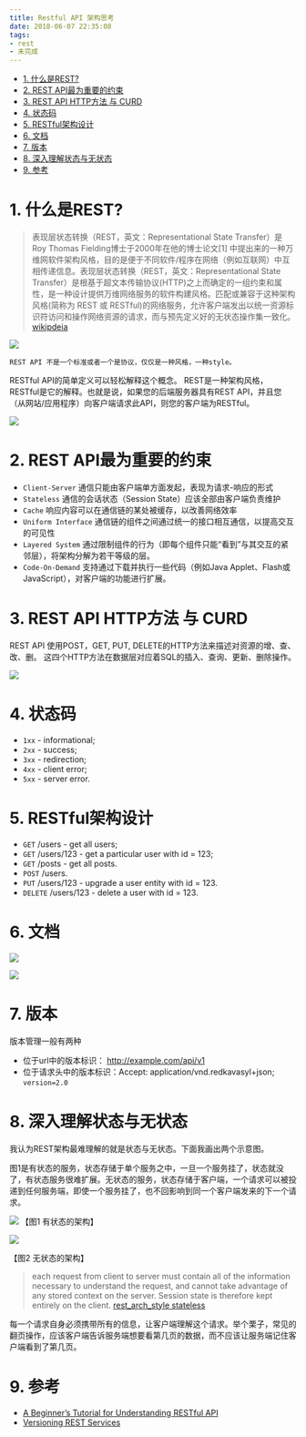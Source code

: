 ```yaml
---
title: Restful API 架构思考
date: 2018-06-07 22:35:08
tags:
- rest
- 未完成
---
```


<!-- TOC -->

- [1. 什么是REST?](#1-什么是rest)
- [2. REST API最为重要的约束](#2-rest-api最为重要的约束)
- [3. REST API HTTP方法 与 CURD](#3-rest-api-http方法-与-curd)
- [4. 状态码](#4-状态码)
- [5. RESTful架构设计](#5-restful架构设计)
- [6. 文档](#6-文档)
- [7. 版本](#7-版本)
- [8. 深入理解状态与无状态](#8-深入理解状态与无状态)
- [9. 参考](#9-参考)

<!-- /TOC -->


# 1. 什么是REST? 

> 表现层状态转换（REST，英文：Representational State Transfer）是Roy Thomas Fielding博士于2000年在他的博士论文[1] 中提出来的一种万维网软件架构风格，目的是便于不同软件/程序在网络（例如互联网）中互相传递信息。表现层状态转换（REST，英文：Representational State Transfer）是根基于超文本传输协议(HTTP)之上而确定的一组约束和属性，是一种设计提供万维网络服务的软件构建风格。匹配或兼容于这种架构风格(简称为 REST 或 RESTful)的网络服务，允许客户端发出以统一资源标识符访问和操作网络资源的请求，而与预先定义好的无状态操作集一致化。[wikipdeia](https://zh.wikipedia.org/wiki/%E8%A1%A8%E7%8E%B0%E5%B1%82%E7%8A%B6%E6%80%81%E8%BD%AC%E6%8D%A2)

![](http://p3alsaatj.bkt.clouddn.com/20180607224524_M1yRtD_content_api_for_restful_web_services.jpeg)


`REST API 不是一个标准或者一个是协议，仅仅是一种风格，一种style。`


RESTful API的简单定义可以轻松解释这个概念。 REST是一种架构风格，RESTful是它的解释。也就是说，如果您的后端服务器具有REST API，并且您（从网站/应用程序）向客户端请求此API，则您的客户端为RESTful。


![](http://p3alsaatj.bkt.clouddn.com/20180607225013_Kuay0l_content_rest_api_design.jpeg)


# 2. REST API最为重要的约束

-  `Client-Server` 通信只能由客户端单方面发起，表现为请求-响应的形式
- `Stateless` 通信的会话状态（Session State）应该全部由客户端负责维护
- `Cache` 响应内容可以在通信链的某处被缓存，以改善网络效率
- `Uniform Interface` 通信链的组件之间通过统一的接口相互通信，以提高交互的可见性
- `Layered System` 通过限制组件的行为（即每个组件只能“看到”与其交互的紧邻层），将架构分解为若干等级的层。
- `Code-On-Demand` 支持通过下载并执行一些代码（例如Java Applet、Flash或JavaScript），对客户端的功能进行扩展。


# 3. REST API HTTP方法 与 CURD

REST API 使用POST，GET, PUT, DELETE的HTTP方法来描述对资源的增、查、改、删。
这四个HTTP方法在数据层对应着SQL的插入、查询、更新、删除操作。

![](http://p3alsaatj.bkt.clouddn.com/20180612085022_UHL82x_content_request_methods.jpeg)

# 4. 状态码

- `1xx` - informational;
- `2xx` - success;
- `3xx` - redirection;
- `4xx` - client error;
- `5xx` - server error.

# 5. RESTful架构设计

- `GET` /users - get all users;
- `GET` /users/123 - get a particular user with id = 123;
- `GET` /posts - get all posts.
- `POST` /users.
- `PUT` /users/123 - upgrade a user entity with id = 123.
- `DELETE` /users/123 - delete a user with id = 123.

# 6. 文档

![](http://p3alsaatj.bkt.clouddn.com/20180612085417_wIj3AP_content_requests_for_the_user_in_swagger.jpeg)

![](http://p3alsaatj.bkt.clouddn.com/20180612085434_VuMRnP_content_description_of_each_request_model_in_swagger.jpeg)

# 7. 版本

版本管理一般有两种

- 位于url中的版本标识： http://example.com/api/v1
- 位于请求头中的版本标识：Accept: application/vnd.redkavasyl+json; `version=2.0`
  

# 8. 深入理解状态与无状态

我认为REST架构最难理解的就是状态与无状态。下面我画出两个示意图。

图1是有状态的服务，状态存储于单个服务之中，一旦一个服务挂了，状态就没了，有状态服务很难扩展。无状态的服务，状态存储于客户端，一个请求可以被投递到任何服务端，即使一个服务挂了，也不回影响到同一个客户端发来的下一个请求。

![](http://p3alsaatj.bkt.clouddn.com/20180612141107_qhgDxn_Jietu20180612-141048.jpeg)
【图1 有状态的架构】

![](http://p3alsaatj.bkt.clouddn.com/20180612141200_2UmvfX_Jietu20180612-141058.jpeg)

【图2 无状态的架构】

>  each request from client to server must contain all of the information necessary to understand the request, and cannot take advantage of any stored context on the server. Session state is therefore kept entirely on the client. [rest_arch_style stateless](https://www.ics.uci.edu/~fielding/pubs/dissertation/rest_arch_style.htm#sec_5_1_3)

每一个请求自身必须携带所有的信息，让客户端理解这个请求。举个栗子，常见的翻页操作，应该客户端告诉服务端想要看第几页的数据，而不应该让服务端记住客户端看到了第几页。

# 9. 参考

- [A Beginner’s Tutorial for Understanding RESTful API](https://mlsdev.com/blog/81-a-beginner-s-tutorial-for-understanding-restful-api)
- [Versioning REST Services](http://www.informit.com/articles/article.aspx?p=1566460)